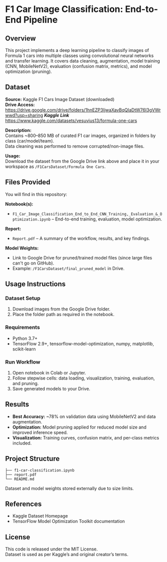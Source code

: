 # F1 Car Image Classification: End-to-End Pipeline

## Overview
This project implements a deep learning pipeline to classify images of Formula 1 cars into multiple classes using convolutional neural networks and transfer learning.
It covers data cleaning, augmentation, model training (CNN, MobileNetV2), evaluation (confusion matrix, metrics), and model optimization (pruning).

## Dataset
**Source:** Kaggle F1 Cars Image Dataset (downloaded)  
**Drive Access:** https://drive.google.com/drive/folders/1hnEZP3IjwaXavBqQIaDtW76I3gVWrwwd?usp=sharing 
***Kaggle Link*** https://www.kaggle.com/datasets/vesuvius13/formula-one-cars

**Description:**  
Contains ~800–850 MB of curated F1 car images, organized in folders by class (car/model/team).  
Data cleaning was performed to remove corrupted/non-image files.

**Usage:**  
Download the dataset from the Google Drive link above and place it in your workspace as `/F1CarsDataset/Formula One Cars`.

## Files Provided
You will find in this repository:

**Notebook(s):**
- `F1_Car_Image_Classification_End_to_End_CNN_Training,_Evaluation_&_Optimization.ipynb` – End-to-end training, evaluation, model optimization.

**Report:**
- `Report.pdf` – A summary of the workflow, results, and key findings.

**Model Weights:**
- Link to Google Drive for pruned/trained model files (since large files can't go on GitHub).
- Example: `/F1CarsDataset/final_pruned_model` in Drive.

## Usage Instructions

### Dataset Setup
1. Download images from the Google Drive folder.
2. Place the folder path as required in the notebook.

### Requirements
- Python 3.7+
- TensorFlow 2.9+, tensorflow-model-optimization, numpy, matplotlib, scikit-learn


### Run Workflow
1. Open notebook in Colab or Jupyter.
2. Follow stepwise cells: data loading, visualization, training, evaluation, and pruning.
3. Save generated models to your Drive.

## Results
- **Best Accuracy:** ~78% on validation data using MobileNetV2 and data augmentation.
- **Optimization:** Model pruning applied for reduced model size and improved inference speed.
- **Visualization:** Training curves, confusion matrix, and per-class metrics included.

## Project Structure
```
├── f1-car-classification.ipynb
├── report.pdf
└── README.md
```
Dataset and model weights stored externally due to size limits.


## References
- Kaggle Dataset Homepage
- TensorFlow Model Optimization Toolkit documentation

## License
This code is released under the MIT License.  
Dataset is used as per Kaggle’s and original creator’s terms.
